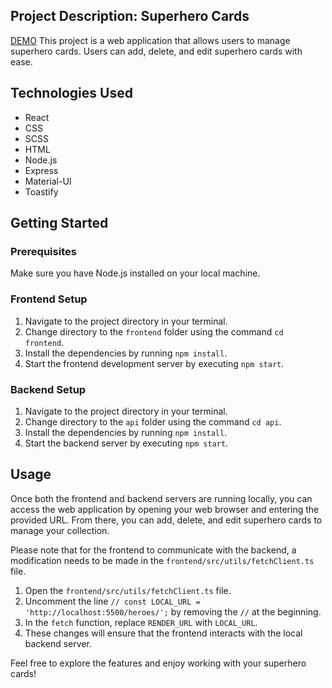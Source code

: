 ## Project Description: Superhero Cards

[DEMO](https://oleh-holovnykh.github.io/react_node-superheroes/)
This project is a web application that allows users to manage superhero cards. Users can add, delete, and edit superhero cards with ease.

## Technologies Used

- React
- CSS
- SCSS
- HTML
- Node.js
- Express
- Material-UI
- Toastify

## Getting Started

### Prerequisites

Make sure you have Node.js installed on your local machine.

### Frontend Setup

1. Navigate to the project directory in your terminal.
2. Change directory to the `frontend` folder using the command `cd frontend`.
3. Install the dependencies by running `npm install`.
4. Start the frontend development server by executing `npm start`.

### Backend Setup

1. Navigate to the project directory in your terminal.
2. Change directory to the `api` folder using the command `cd api`.
3. Install the dependencies by running `npm install`.
4. Start the backend server by executing `npm start`.

## Usage

Once both the frontend and backend servers are running locally, you can access the web application by opening your web browser and entering the provided URL. From there, you can add, delete, and edit superhero cards to manage your collection.

Please note that for the frontend to communicate with the backend, a modification needs to be made in the `frontend/src/utils/fetchClient.ts` file.

1. Open the `frontend/src/utils/fetchClient.ts` file.
2. Uncomment the line `// const LOCAL_URL = 'http://localhost:5500/heroes/';` by removing the `//` at the beginning.
3. In the `fetch` function, replace `RENDER_URL` with `LOCAL_URL`.
4. These changes will ensure that the frontend interacts with the local backend server.

Feel free to explore the features and enjoy working with your superhero cards!
